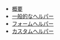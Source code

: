 - [概要](./overview.md)
- [一般的なヘルパー](./general.md)
- [フォームヘルパー](./forms.md)
- [カスタムヘルパー](./custom.md)
